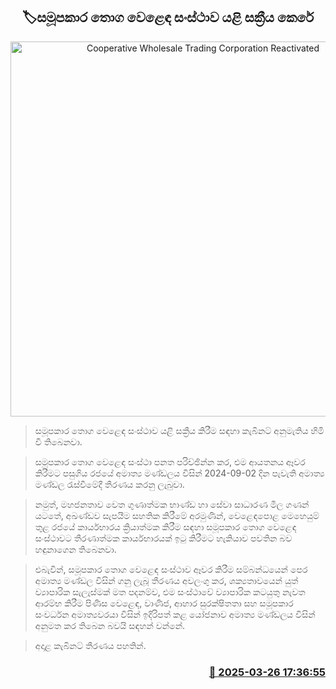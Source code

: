 <p align='center'><b><h2 align='center' title='Cooperative Wholesale Trading Corporation Reactivated'>🏷සමූපකාර තොග වෙළෙඳ සංස්ථාව යළි සක්‍රීය කෙරේ</h2></b></p>
<p align='center'><img src='https://helakuru.sgp1.cdn.digitaloceanspaces.com/esana/images/lib/cabinet-updates[1].jpg' width='600' alt='Cooperative Wholesale Trading Corporation Reactivated'></p>

> සමූපකාර තොග වෙළෙඳ සංස්ථාව යළි සක්‍රීය කිරීම සඳහා කැබිනට් අනුමැතිය හිමි වී තිබෙනවා.

> සමූපකාර තොග වෙළෙඳ සංස්ථා පනත පරිච්ඡින්න කර, එම ආයතනය ඈවර කිරීමට පසුගිය රජයේ අමාත්‍ය මණ්ඩලය විසින් 2024-09-02 දින පැවැති අමාත්‍ය මණ්ඩල රැස්වීමේදී තීරණය කරනු ලැබුවා.

> නමුත්, මහජනතාව වෙත ගුණාත්මක භාණ්ඩ හා සේවා සාධාරණ මිල ගණන් යටතේ, අඛණ්ඩව සැපයීම සහතික කිරීමේ අරමුණින්, වෙළෙඳපොළ මෙහෙයුම් තුළ රජයේ කාර්යභාරය ක්‍රියාත්මක කිරීම සඳහා සමූපකාර තොග වෙළෙඳ සංස්ථාවට තීරණාත්මක කාර්යභාරයක් ඉටු කිරීමට හැකියාව පවතින බව හඳුනාගෙන තිබෙනවා.

> එබැවින්, සමූපකාර තොග වෙළෙඳ සංස්ථාව ඈවර කිරීම සම්බන්ධයෙන් පෙර අමාත්‍ය මණ්ඩල විසින් ගනු ලැබූ තීරණය අවලංගු කර, ශක්‍යතාවයෙන් යුත් ව්‍යාපාරික සැලැස්මක් මත පදනම්ව, එම සංස්ථාවේ ව්‍යාපාරික කටයුතු නැවත ආරම්භ කිරීම පිණිස වෙළෙඳ, වාණිජ, ආහාර සුරක්ෂිතතා සහ සමූපකාර සංවර්ධන අමාත්‍යවරයා විසින් ඉදිරිපත් කළ යෝජනාව අමාත්‍ය මණ්ඩලය විසින් අනුමත කර තිබෙන බවයි සඳහන් වන්නේ.

> අදාළ කැබිනට් තීරණය පහතින්.



<h3 align='right'><a href='https://www.helakuru.lk/esana/p/108663/'>📅 2025-03-26 17:36:55</a></h3>
